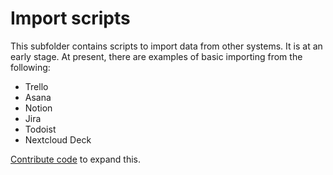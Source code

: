 # Import scripts

This subfolder contains scripts to import data from other systems. It is at an early stage. At present, there are examples of basic importing from the following:
* Trello
* Asana
* Notion
* Jira
* Todoist
* Nextcloud Deck

[Contribute code](https://www.focalboard.com/contribute/getting-started/) to expand this.
